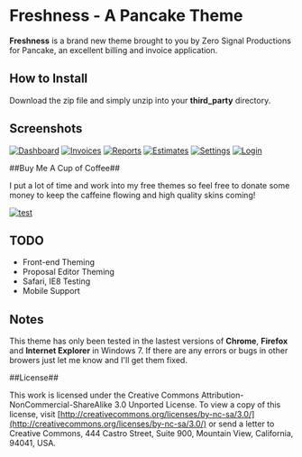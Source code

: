 # Freshness - A Pancake Theme #

**Freshness** is a brand new theme brought to you by Zero Signal Productions for Pancake, an excellent billing and invoice application. 


## How to Install ##

Download the zip file and simply unzip into your **third_party** directory.

## Screenshots ##

[![Dashboard](http://i.imgur.com/mO6Fss.png)](http://i.imgur.com/mO6Fs.png)
[![Invoices](http://i.imgur.com/z7Kcks.png)](http://i.imgur.com/z7Kck.png)
[![Reports](http://i.imgur.com/PXKrJs.png)](http://i.imgur.com/PXKrJ.png)
[![Estimates](http://i.imgur.com/cM2ZCs.png)](http://i.imgur.com/cM2ZC.png)
[![Settings](http://i.imgur.com/mV3ams.png)](http://i.imgur.com/mV3am.png)
[![Login](http://i.imgur.com/XoTSXs.png)](http://i.imgur.com/XoTSX.png)

##Buy Me A Cup of Coffee##

I put a lot of time and work into my free themes so feel free to donate some money to keep the caffeine flowing and high quality skins coming!

[![test](https://www.paypalobjects.com/en_US/i/btn/btn_donate_SM.gif)](https://www.paypal.com/cgi-bin/webscr?cmd=_donations&business=sales%40zerosignalproductions%2ecom&lc=US&item_name=Zero%20Signal%20Productions&amount=10%2e00&currency_code=USD&no_note=0&currency_code=USD&bn=PP%2dDonationsBF%3abtn_donate_SM%2egif%3aNonHostedGuest)

## TODO ##
* Front-end Theming
* Proposal Editor Theming
* Safari, IE8 Testing
* Mobile Support

## Notes ##
This theme has only been tested in the lastest versions of **Chrome**, **Firefox** and **Internet Explorer** in Windows 7. If there are any errors or bugs in other browers just let me know and I'll get them fixed. 

##License##

This work is licensed under the Creative Commons Attribution-NonCommercial-ShareAlike 3.0 Unported License. To view a copy of this license, visit [http://creativecommons.org/licenses/by-nc-sa/3.0/](http://creativecommons.org/licenses/by-nc-sa/3.0/) or send a letter to Creative Commons, 444 Castro Street, Suite 900, Mountain View, California, 94041, USA.